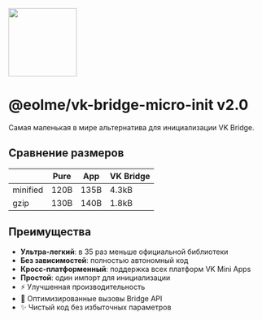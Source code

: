 [<img width="134" src="https://vk.com/images/apps/mini_apps/vk_mini_apps_logo.svg">](https://vk.com/services)

# @eolme/vk-bridge-micro-init v2.0

Самая маленькая в мире альтернатива для инициализации VK Bridge.

## Сравнение размеров

|          | Pure | App  | VK Bridge |
|----------|------|------|-----------|
| minified | 120B | 135B | 4.3kB     |
| gzip     | 130B | 140B | 1.8kB     |

## Преимущества

- **Ультра-легкий**: в 35 раз меньше официальной библиотеки
- **Без зависимостей**: полностью автономный код
- **Кросс-платформенный**: поддержка всех платформ VK Mini Apps
- **Простой**: один импорт для инициализации
- ⚡️ Улучшенная производительность
- 🔄 Оптимизированные вызовы Bridge API
- ✨ Чистый код без избыточных параметров


